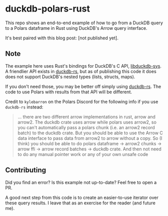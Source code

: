 # duckdb-polars-rust

This repo shows an end-to-end example of how to go from a DuckDB query
to a Polars dataframe in Rust using DuckDB's Arrow query interface.

It's best paired with this blog post: [not published yet].

## Note

The example here uses Rust's bindings for DuckDB's C API,  [libduckdb-sys](https://lib.rs/crates/libduckdb-sys). A friendlier API exists in [duckdb-rs](https://crates.io/crates/duckdb),
but as of publishing this code it does does not support DuckDB's nested types (lists, structs, maps).

If you don't need those, you may be better off simply using [duckdb-rs](https://crates.io/crates/duckdb). The code to use Polars with results from that API will be different.

Credit to `kylebarron` on the Polars Discord for the following info if you use `duckdb-rs` instead:

> ... there are two different arrow implementations in rust, arrow and arrow2. The duckdb crate uses arrow while polars uses arrow2, so you can't automatically pass a polars chunk (i.e. an arrow2 record batch) to the duckdb crate. But you should be able to use the Arrow C data interface to pass data from arrow2 to arrow without a copy. So (I think) you should be able to do polars dataframe -> arrow2 chunks -> arrow ffi -> arrow record batches -> duckdb crate. And then not need to do any manual pointer work or any of your own unsafe code

## Contributing

Did you find an error? Is this example not up-to-date? Feel free to open a PR.

A good next step from this code is to create an easier-to-use iterator
over these query results. I leave that as an exercise for the reader
(and future me).
